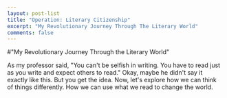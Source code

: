 ```yaml
---
layout: post-list
title: "Operation: Literary Citizenship"
excerpt: "My Revolutionary Journey Through The Literary World"
comments: false
---
```


#"My Revolutionary Journey Through the Literary World"

As my professor said, "You can't be selfish in writing. You have to read just as you write and expect others to read." Okay, maybe he didn't say it exactly like this. But you get the idea. Now, let's explore how we can think of things differently. How we can use what we read to change the world.

